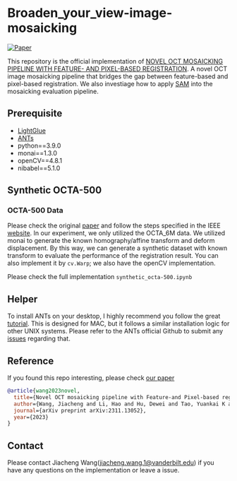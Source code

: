 # Broaden_your_view-image-mosaicking

[![Paper](https://img.shields.io/badge/paper-arXiv%3A2007.00151-green)](https://arxiv.org/abs/2007.00151)

This repository is the official implementation of [NOVEL OCT MOSAICKING PIPELINE WITH FEATURE- AND PIXEL-BASED REGISTRATION](https://arxiv.org/pdf/2311.13052.pdf). A novel OCT image mosaicking pipeline that bridges the gap between feature-based and pixel-based registration. We also investiage how to apply [SAM](https://segment-anything.com/) into the mosaicking evaluation pipeline.



## Prerequisite
- [LightGlue](https://github.com/cvg/LightGlue)
- [ANTs](https://github.com/ANTsX/ANTs)
- python==3.9.0
- monai==1.3.0
- openCV==4.8.1
- nibabel==5.1.0

## Synthetic OCTA-500
### OCTA-500 Data
Please check the original [paper](https://arxiv.org/pdf/2012.07261.pdf) and follow the steps specified in the IEEE [website](https://ieee-dataport.org/open-access/octa-500).
In our experiment, we only utilized the OCTA_6M data. We utilized monai to generate the known homography/affine transform and deform displacement. By this way, we can generate a synthetic dataset with known transform to evaluate the performance of the registration result. You can also implement it by `cv.Warp`; we also have the openCV implementation. 

Please check the full implementation `synthetic_octa-500.ipynb`


## Helper
To install ANTs on your desktop, I highly recommend you follow the great [tutorial](https://andysbrainbook.readthedocs.io/en/latest/ANTs/ANTs_Overview.html). This is designed for MAC, but it follows a similar installation logic for other UNIX systems. Please refer to the ANTs official Github to submit any [issues](https://github.com/ANTsX/ANTs/issues) regarding that.

## Reference
If you found this repo interesting, please check [our paper](https://arxiv.org/pdf/2311.13052.pdf)
```bibtex
@article{wang2023novel,
  title={Novel OCT mosaicking pipeline with Feature-and Pixel-based registration},
  author={Wang, Jiacheng and Li, Hao and Hu, Dewei and Tao, Yuankai K and Oguz, Ipek},
  journal={arXiv preprint arXiv:2311.13052},
  year={2023}
}
```

## Contact
Please contact Jiacheng Wang(jiacheng.wang.1@vanderbilt.edu) if you have any questions on the implementation or leave a issue.

##
